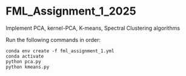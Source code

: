 # FML_Assignment_1_2025
Implement PCA, kernel-PCA, K-means, Spectral Clustering algorithms

Run the following commands in order:
```
conda env create -f fml_assignment_1.yml
conda activate
python pca.py
python kmeans.py
```